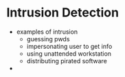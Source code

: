 # Intrusion Detection
- examples of intrusion
    - guessing pwds
    - impersonating user to get info
    - using unattended workstation
    - distributing pirated software
- 